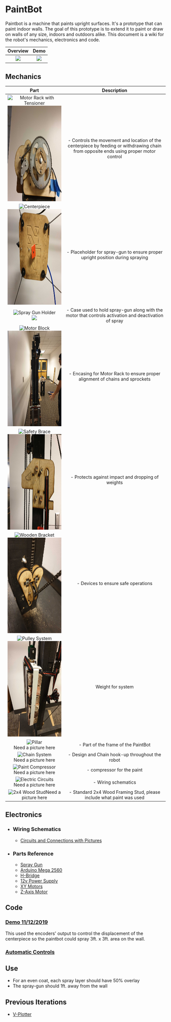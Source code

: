 # PaintBot
Paintbot is a machine that paints upright surfaces. It's a prototype that can paint indoor walls. The goal of this prototype is to extend it to paint or draw on walls of any size, indoors and outdoors alike. This document is a wiki for the robot's mechanics, electronics and code.<br/>

| Overview | Demo |
:-------------------------:|:-------------------------:
![](https://user-images.githubusercontent.com/49771001/69208512-aee35780-0b08-11ea-93d2-45092e5c55ee.png) | ![](https://github.com/UniKlo/PaintBot/blob/master/img_gif/demo.gif)

## Mechanics
| Part | Description |
:-------------------------:|:-------------------------:
![Motor Rack with Tensioner](https://github.com/UniKlo/PaintBot/tree/master/Mechanics/MotorRack)<br/><img src="https://github.com/UniKlo/PaintBot/blob/master/img_gif/motor%20rack%20with%20tensioner.jpg" height="300px"> |- Controls the movement and location of the centerpiece by feeding or withdrawing chain from opposite ends using proper motor control
![Centerpiece](https://github.com/UniKlo/PaintBot/tree/master/Mechanics/Centerpiece)<br/><img src="https://github.com/UniKlo/PaintBot/blob/master/img_gif/center%20piece.jpg" height="300px"/> | - Placeholder for spray-gun to ensure proper upright position during spraying
![Spray Gun Holder](https://github.com/UniKlo/PaintBot/tree/master/Mechanics/SprayGunHolder)<br/><img src="https://i.imgur.com/Dsu4iA6.jpg" height="300px"/> | - Case used to hold spray-gun along with the motor that controls activation and deactivation of spray
![Motor Block](https://github.com/UniKlo/PaintBot/tree/master/Mechanics/MotorBlock)<br/><img src="https://github.com/UniKlo/PaintBot/blob/master/img_gif/side.jpg" height="300px"/> | - Encasing for Motor Rack to ensure proper alignment of chains and sprockets
![Safety Brace](https://github.com/UniKlo/PaintBot/tree/master/Mechanics/PulleySystem)<br/><img src="https://github.com/UniKlo/PaintBot/blob/master/img_gif/safety%20brace.jpg" height="300px"/> | - Protects against impact and dropping of weights
![Wooden Bracket]()<br/><img src="https://github.com/UniKlo/PaintBot/blob/master/img_gif/safety%20brackets.jpg" height="300px"/> | - Devices to ensure safe operations
![Pulley System](https://github.com/UniKlo/PaintBot/tree/master/Mechanics/PulleyWeights)<br/><img src="https://github.com/UniKlo/PaintBot/blob/master/img_gif/pulley%20weights.jpg" height="300px"/> | Weight for system
![Pillar](https://github.com/UniKlo/PaintBot/tree/master/Mechanics/Pillar)<br/>Need a picture here | - Part of the frame of the PaintBot
![Chain System](https://github.com/UniKlo/PaintBot/tree/master/Mechanics/ChainSystem)<br/>Need a picture here | - Design and Chain hook-up throughout the robot
![Paint Compressor]()<br/>Need a picture here | - compressor for the paint
![Electric Circuits]()<br/>Need a picture here | - Wiring schematics
![2x4 Wood Stud]()Need a picture here | - Standard 2x4 Wood Framing Stud, please include what paint was used


## Electronics
  - ### Wiring Schematics
    * [Circuits and Connections with Pictures](https://github.com/UniKlo/PaintBot/tree/master/Electronics/Wiring)
  
  - ###  Parts Reference
    * [Spray Gun](https://www.amazon.com/Graco-257025-Project-Painter-Sprayer/dp/B004Z2090U/ref=asc_df_B004Z2090U/?tag=hyprod-20&linkCode=df0&hvadid=198077767340&hvpos=1o2&hvnetw=g&hvrand=15997159825197345473&hvpone=&hvptwo=&hvqmt=&hvdev=c&hvdvcmdl=&hvlocint=&hvlocphy=9032020&hvtargid=pla-373698499647&psc=1)
    * [Arduino Mega 2560](https://store.arduino.cc/usa/mega-2560-r3)
    * [H-Bridge](https://www.amazon.com/HiLetgo-BTS7960-Driver-Arduino-Current/dp/B00WSN98DC)
    * [12v Power Supply](https://www.amazon.com/MENZO-Universal-Regulated-Switching-Computer/dp/B06VWV5YCH)
    * [XY Motors](https://electricscooterparts.com/motors-my6812.html)
    * [Z-Axis Motor](https://www.makermadecnc.com/product/z-axis-replacement-motor/)

## Code
### [Demo 11/12/2019](https://github.com/UniKlo/PaintBot/tree/master/DEMO_code) <br/>
This used the encoders' output to control the displacement of the centerpiece so the paintbot could spray 3ft. x 3ft. area on the wall.

### [Automatic Controls](https://github.com/UniKlo/PaintBot/tree/master/Automatic_Controls)

## Use
 * For an even coat, each spray layer should have 50% overlay
 * The spray-gun should 1ft. away from the wall
 
## Previous Iterations
 * [V-Plotter](https://github.com/UniKlo/PaintBot/tree/master/Iterations/V-Plotter)
